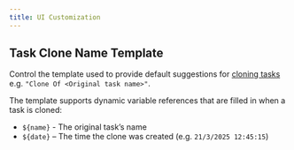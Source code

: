 ```yaml
---
title: UI Customization
---
```


## Task Clone Name Template

Control the template used to provide default suggestions for [cloning tasks](../webapp_exp_reproducing.md) e.g. `"Clone Of <Original task name>"`. 

The template supports dynamic variable references that are filled in when a task is cloned:
* `${name}` - The original task’s name
* `${date}` – The time the clone was created (e.g. `21/3/2025 12:45:15`)